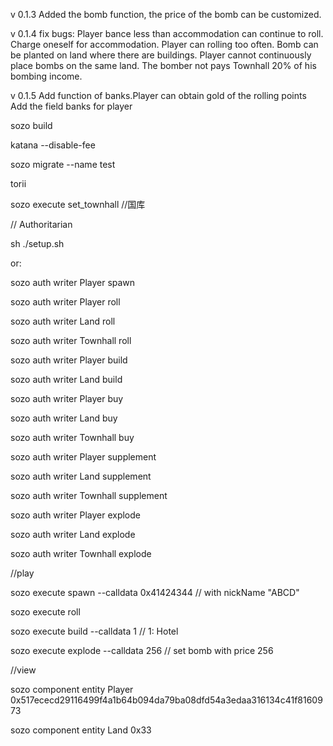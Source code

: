 v 0.1.3
Added the bomb function, the price of the bomb can be customized.

v 0.1.4
fix bugs:
Player bance less than accommodation can continue to roll.
Charge oneself for accommodation.
Player can rolling too often.
Bomb can be planted on land where there are buildings.
Player cannot continuously place bombs on the same land.
The bomber not pays Townhall 20% of his bombing income.

v 0.1.5
Add function of banks.Player can obtain gold of the rolling points
Add the field banks for player

sozo build

katana --disable-fee

sozo migrate --name test

torii

sozo execute set_townhall  //国库

// Authoritarian

sh ./setup.sh

or:

sozo auth writer Player spawn

sozo auth writer Player roll

sozo auth writer Land roll

sozo auth writer Townhall roll


sozo auth writer Player build

sozo auth writer Land build

sozo auth writer Player buy

sozo auth writer Land buy

sozo auth writer Townhall buy

sozo auth writer Player supplement

sozo auth writer Land supplement

sozo auth writer Townhall supplement

sozo auth writer Player explode 

sozo auth writer Land explode

sozo auth writer Townhall explode



//play

sozo execute spawn --calldata 0x41424344 // with nickName "ABCD"

sozo execute roll

sozo execute build --calldata 1  // 1: Hotel

sozo execute explode --calldata 256     //  set bomb with price 256



//view

sozo component entity Player 0x517ececd29116499f4a1b64b094da79ba08dfd54a3edaa316134c41f8160973

sozo component entity Land 0x33
